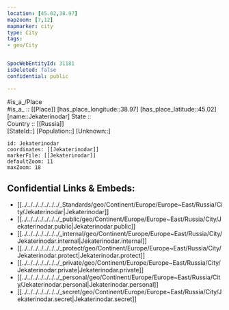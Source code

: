 ```yaml
---
location: [45.02,38.97] 
mapzoom: [7,12] 
mapmarker: city 
type: City
tags:
- geo/City


SpocWebEntityId: 31181
isDeleted: false
confidential: public

---
```

#is_a_/Place  
#is_a_ :: [[Place]] 
[has_place_longitude::38.97] 
[has_place_latitude::45.02] 
[name::Jekaterinodar] 
State ::  
Country :: [[Russia]]  
[StateId::] 
[Population::] 
[Unknown::] 


```leaflet
id: Jekaterinodar
coordinates: [[Jekaterinodar]] 
markerFile: [[Jekaterinodar]] 
defaultZoom: 11 
maxZoom: 18
```


## Confidential Links & Embeds: 
- [[../../../../../../../_Standards/geo/Continent/Europe/Europe~East/Russia/City/Jekaterinodar|Jekaterinodar]] 
- [[../../../../../../../_public/geo/Continent/Europe/Europe~East/Russia/City/Jekaterinodar.public|Jekaterinodar.public]] 
- [[../../../../../../../_internal/geo/Continent/Europe/Europe~East/Russia/City/Jekaterinodar.internal|Jekaterinodar.internal]] 
- [[../../../../../../../_protect/geo/Continent/Europe/Europe~East/Russia/City/Jekaterinodar.protect|Jekaterinodar.protect]] 
- [[../../../../../../../_private/geo/Continent/Europe/Europe~East/Russia/City/Jekaterinodar.private|Jekaterinodar.private]] 
- [[../../../../../../../_personal/geo/Continent/Europe/Europe~East/Russia/City/Jekaterinodar.personal|Jekaterinodar.personal]] 
- [[../../../../../../../_secret/geo/Continent/Europe/Europe~East/Russia/City/Jekaterinodar.secret|Jekaterinodar.secret]] 
